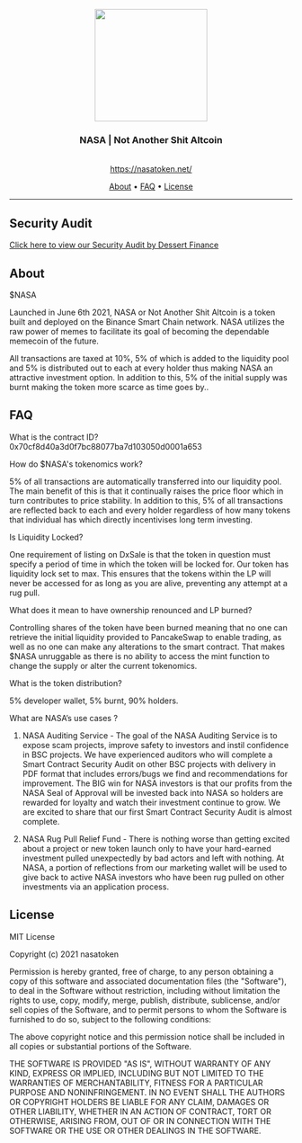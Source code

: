 <p align="center">
  <img src="https://static.wixstatic.com/media/d19bb7_91109d8d5f284ea59b638d6d6431e8c3~mv2.png/v1/crop/x_22,y_0,w_542,h_600/fill/w_507,h_561,al_c,q_85,usm_0.66_1.00_0.01/d19bb7_91109d8d5f284ea59b638d6d6431e8c3~mv2.webp" width="200" />
  <br/>
  <h3 align="center">NASA | Not Another Shit Altcoin</h3>
</p>
<p align="center">
  <span align="center"> </span>
  <br/>
  <a href ="https://nasatoken.net/" target="_blank">https://nasatoken.net/</a>
</p>

<p align="center">
  <a href="#about">About</a>
  •
  <a href="#faq">FAQ</a>
  •
  <a href="#license">License</a>
</p>

---

## Security Audit 

<a href="https://dessertswap.finance/audits/NASA%20Token%20BEP-20%20Audit%208357731.pdf"> Click here to view our Security Audit by Dessert Finance</a>






## About

<p>$NASA

Launched in June 6th 2021, NASA or Not Another Shit Altcoin is a token built and deployed on the Binance Smart Chain network. NASA utilizes the raw power of memes to facilitate its goal of becoming the dependable memecoin of the future. 

All transactions are taxed at 10%, 5% of which is added to the liquidity pool and 5% is distributed out to each at every holder thus making NASA an attractive investment option. In addition to this, 5% of the initial supply was burnt making the token more scarce as time goes by..</p>

## FAQ

<p>
What is the contract ID? 
0x70cf8d40a3d0f7bc88077ba7d103050d0001a653

How do $NASA's tokenomics work?

5% of all transactions are automatically transferred into our liquidity pool. The main benefit of this is that it continually raises the price floor which in turn contributes to price stability. In addition to this, 5% of all transactions are reflected back to each and every holder regardless of how many tokens that individual has which directly incentivises long term investing.


Is Liquidity Locked?

One requirement of listing on DxSale is that the token in question must specify a period of time in which the token will be locked for. Our token has liquidity lock set to max. This ensures that the tokens within the LP will never be accessed for as long as you are alive, preventing any attempt at a rug pull.


What does it mean to have ownership renounced and LP burned?

Controlling shares of the token have been burned meaning that no one can retrieve the initial liquidity provided to PancakeSwap to enable trading, as well as no one can make any alterations to the smart contract. That makes $NASA unruggable as there is no ability to access the mint function to change the supply or alter the current tokenomics.


What is the token distribution?

5% developer wallet, 5% burnt, 90% holders.


What are NASA’s use cases ?

1) NASA Auditing Service - The goal of the NASA Auditing Service is to expose scam projects, improve safety to investors and instil confidence in BSC projects. We have experienced auditors who will complete a Smart Contract Security Audit on other BSC projects with delivery in PDF format that includes errors/bugs we find and recommendations for improvement. The BIG win for NASA investors is that our profits from the NASA Seal of Approval will be invested back into NASA so holders are rewarded for loyalty and watch their investment continue to grow. We are excited to share that our first Smart Contract Security Audit is almost complete.

2) NASA Rug Pull Relief Fund - There is nothing worse than getting excited about a project or new token launch only to have your hard-earned investment pulled unexpectedly by bad actors and left with nothing. At NASA, a portion of reflections from our marketing wallet will be used to give back to active NASA investors who have been rug pulled on other investments via an application process.
</p>

## License

<p>
MIT License

Copyright (c) 2021 nasatoken

Permission is hereby granted, free of charge, to any person obtaining a copy
of this software and associated documentation files (the "Software"), to deal
in the Software without restriction, including without limitation the rights
to use, copy, modify, merge, publish, distribute, sublicense, and/or sell
copies of the Software, and to permit persons to whom the Software is
furnished to do so, subject to the following conditions:

The above copyright notice and this permission notice shall be included in all
copies or substantial portions of the Software.

THE SOFTWARE IS PROVIDED "AS IS", WITHOUT WARRANTY OF ANY KIND, EXPRESS OR
IMPLIED, INCLUDING BUT NOT LIMITED TO THE WARRANTIES OF MERCHANTABILITY,
FITNESS FOR A PARTICULAR PURPOSE AND NONINFRINGEMENT. IN NO EVENT SHALL THE
AUTHORS OR COPYRIGHT HOLDERS BE LIABLE FOR ANY CLAIM, DAMAGES OR OTHER
LIABILITY, WHETHER IN AN ACTION OF CONTRACT, TORT OR OTHERWISE, ARISING FROM,
OUT OF OR IN CONNECTION WITH THE SOFTWARE OR THE USE OR OTHER DEALINGS IN THE
SOFTWARE.
</p>
